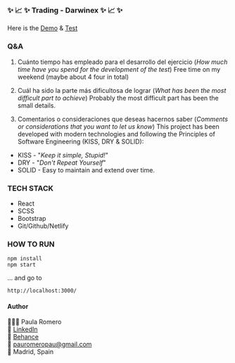 ### ✨ 📈 ✨ Trading - Darwinex ✨ 📈 ✨

Here is the
[Demo](https://paula-romero-darwinex.netlify.app/#/) &
[Test](/TEST.md)

### Q&A
1. Cuánto tiempo has empleado para el desarrollo del ejercicio (_How much time have you spend for the development of the test_)
Free time on my weekend (maybe about 4 four in total)

2. Cuál ha sido la parte más dificultosa de lograr (_What has been the most difficult part to achieve_)
Probably the most difficult part has been the small details.

3. Comentarios o consideraciones que deseas hacernos saber (_Comments or considerations that you want to let us know_)
This project has been developed with modern technologies and following the Principles of Software Engineering (KISS, DRY & SOLID):
- KISS - "_Keep it simple, Stupid!_"
- DRY - "_Don't Repeat Yourself_"
- SOLID - Easy to maintain and extend over time.

### TECH STACK
- React
- SCSS
- Bootstrap
- Git/Github/Netlify

### HOW TO RUN

```
npm install
npm start
```

... and go to

```
http://localhost:3000/
```

#### Author

👩🏼‍💻 Paula Romero <br>
👤 [LinkedIn](https://www.linkedin.com/in/pauromeropau/) <br>
🎨  [Behance](https://www.behance.net/pauromeropau) <br>
📩  pauromeropau@gmail.com <br>
📍 Madrid, Spain <br>
